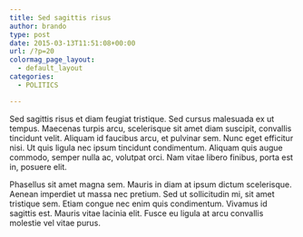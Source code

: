 ```yaml
---
title: Sed sagittis risus
author: brando
type: post
date: 2015-03-13T11:51:08+00:00
url: /?p=20
colormag_page_layout:
  - default_layout
categories:
  - POLITICS

---
```

Sed sagittis risus et diam feugiat tristique. Sed cursus malesuada ex ut tempus. Maecenas turpis arcu, scelerisque sit amet diam suscipit, convallis tincidunt velit. Aliquam id faucibus arcu, et pulvinar sem. Nunc eget efficitur nisi. Ut quis ligula nec ipsum tincidunt condimentum. Aliquam quis augue commodo, semper nulla ac, volutpat orci. Nam vitae libero finibus, porta est in, posuere elit.

Phasellus sit amet magna sem. Mauris in diam at ipsum dictum scelerisque. Aenean imperdiet ut massa nec pretium. Sed ut sollicitudin mi, sit amet tristique sem. Etiam congue nec enim quis condimentum. Vivamus id sagittis est. Mauris vitae lacinia elit. Fusce eu ligula at arcu convallis molestie vel vitae purus.
